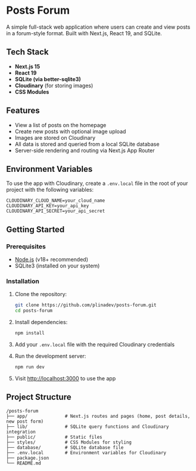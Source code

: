 # Posts Forum

A simple full-stack web application where users can create and view posts in a forum-style format. Built with Next.js, React 19, and SQLite.

## Tech Stack

- **Next.js 15**
- **React 19**
- **SQLite (via better-sqlite3)**
- **Cloudinary** (for storing images)
- **CSS Modules**

## Features

- View a list of posts on the homepage
- Create new posts with optional image upload
- Images are stored on Cloudinary
- All data is stored and queried from a local SQLite database
- Server-side rendering and routing via Next.js App Router

## Environment Variables

To use the app with Cloudinary, create a `.env.local` file in the root of your project with the following variables:

```
CLOUDINARY_CLOUD_NAME=your_cloud_name
CLOUDINARY_API_KEY=your_api_key
CLOUDINARY_API_SECRET=your_api_secret
```

## Getting Started

### Prerequisites

- [Node.js](https://nodejs.org/) (v18+ recommended)
- SQLite3 (installed on your system)

### Installation

1. Clone the repository:

   ```bash
   git clone https://github.com/plinadev/posts-forum.git
   cd posts-forum
   ```

2. Install dependencies:

   ```bash
   npm install
   ```

3. Add your `.env.local` file with the required Cloudinary credentials

4. Run the development server:

   ```bash
   npm run dev
   ```

5. Visit [http://localhost:3000](http://localhost:3000) to use the app

## Project Structure

```
/posts-forum
├── app/              # Next.js routes and pages (home, post details, new post form)
├── lib/              # SQLite query functions and Cloudinary integration
├── public/           # Static files
├── styles/           # CSS Modules for styling
├── database/         # SQLite database file
├── .env.local        # Environment variables for Cloudinary
├── package.json
└── README.md
```
